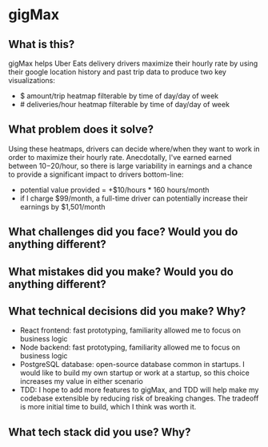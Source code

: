 # gigMax
## What is this?
gigMax helps Uber Eats delivery drivers maximize their hourly rate by using their google location history and past trip data to produce two key visualizations:
- $ amount/trip heatmap filterable by time of day/day of week
- \# deliveries/hour heatmap filterable by time of day/day of week  

## What problem does it solve?
Using these heatmaps, drivers can decide where/when they want to work in order to maximize their hourly rate. Anecdotally, I've earned earned between $10-$20/hour, so there is large variability in earnings and a chance to provide a significant impact to drivers bottom-line:

- potential value provided = +$10/hours * 160 hours/month
- if I charge $99/month, a full-time driver can potentially increase their earnings by $1,501/month

## What challenges did you face? Would you do anything different?

## What mistakes did you make? Would you do anything different?

## What technical decisions did you make? Why?
- React frontend: fast prototyping, familiarity allowed me to focus on business logic
- Node backend: fast prototyping, familiarity allowed me to focus on business logic
- PostgreSQL database: open-source database common in startups. I would like to build my own startup or work at a startup, so this choice increases my value in either scenario
- TDD: I hope to add more features to gigMax, and TDD will help make my codebase extensible by reducing risk of breaking changes. The tradeoff is more initial time to build, which I think was worth it.

## What tech stack did you use? Why?

